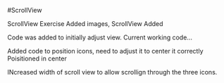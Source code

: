 #ScrollView

ScrollView Exercise
Added images, 
ScrollView Added

Code was added to initially adjust view.
Current working code...

Added code to position icons, need to adjust it to center it correctly
Poisitioned in center


INcreased width of scroll view to allow scrollign through the three icons.
